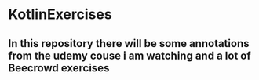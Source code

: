 # KotlinExercises

## In this repository there will be some annotations from the udemy couse i am watching and a lot of Beecrowd exercises
